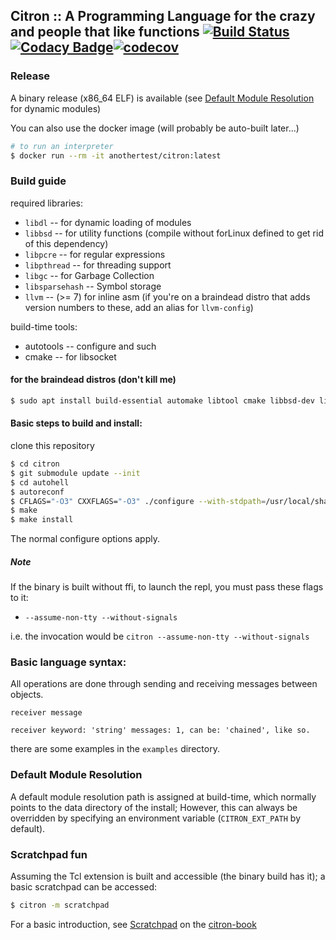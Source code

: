 ## Citron :: A Programming Language for the crazy and people that like functions [![Build Status](https://travis-ci.com/alimpfard/citron.svg?branch=master)](https://travis-ci.com/alimpfard/citron) [![Codacy Badge](https://api.codacy.com/project/badge/Grade/d55fb1e699e14d50b9882af24cde137d)](https://www.codacy.com/app/Citron/citron?utm_source=github.com&amp;utm_medium=referral&amp;utm_content=alimpfard/citron&amp;utm_campaign=Badge_Grade)[![codecov](https://codecov.io/gh/alimpfard/citron/branch/master/graph/badge.svg)](https://codecov.io/gh/alimpfard/citron)

### Release
A binary release (x86_64 ELF) is available (see [Default Module Resolution](#default-module-resolution) for dynamic modules)

You can also use the docker image (will probably be auto-built later...)
```sh
# to run an interpreter
$ docker run --rm -it anothertest/citron:latest
```

### Build guide
required libraries:
* `libdl`   -- for dynamic loading of modules
* `libbsd`  -- for utility functions (compile without forLinux defined to get rid of this dependency)
* `libpcre` -- for regular expressions
* `libpthread` -- for threading support
* `libgc` -- for Garbage Collection
* `libsparsehash` -- Symbol storage
* `llvm` -- (>= 7) for inline asm (if you're on a braindead distro that adds version numbers to these, add an alias for `llvm-config`)

build-time tools:
* autotools -- configure and such
* cmake -- for libsocket

#### for the braindead distros (don't kill me)
```sh
$ sudo apt install build-essential automake libtool cmake libbsd-dev libpcre3-dev libgc-dev libsparsehash-dev llvm-8 llvm-8-dev
```

#### Basic steps to build and install:

clone this repository

```sh
$ cd citron
$ git submodule update --init
$ cd autohell
$ autoreconf
$ CFLAGS="-O3" CXXFLAGS="-O3" ./configure --with-stdpath=/usr/local/share/Citron --prefix=/usr/local --with-inject --with-ffi --with-inlineasm
$ make
$ make install
```
The normal configure options apply.

##### Note
If the binary is built without ffi, to launch the repl, you must pass these flags to it:
+ `--assume-non-tty --without-signals`

i.e. the invocation would be `citron --assume-non-tty --without-signals`


### Basic language syntax:
All operations are done through sending and receiving messages between objects.

`receiver message`

`receiver keyword: 'string' messages: 1, can be: 'chained', like so.`

there are some examples in the `examples` directory.


### Default Module Resolution
A default module resolution path is assigned at build-time, which normally points to the data directory of the install;
However, this can always be overridden by specifying an environment variable (`CITRON_EXT_PATH` by default).


### Scratchpad fun
Assuming the Tcl extension is built and accessible (the binary build has it); a basic scratchpad can be accessed:
```sh
$ citron -m scratchpad
```
For a basic introduction, see [Scratchpad](https://alimpfard.github.io/citron_book/book/scratchpad.html) on the [citron-book](https://alimpfard.github.io/citron_book/book/)
